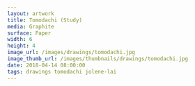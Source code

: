 ```yaml
---
layout: artwork
title: Tomodachi (Study)
media: Graphite
surface: Paper
width: 6
height: 4
image_url: /images/drawings/tomodachi.jpg
image_thumb_url: /images/thumbnails/drawings/tomodachi.jpg
date: 2018-04-14 08:00:00
tags: drawings tomodachi jolene-lai
---
```

